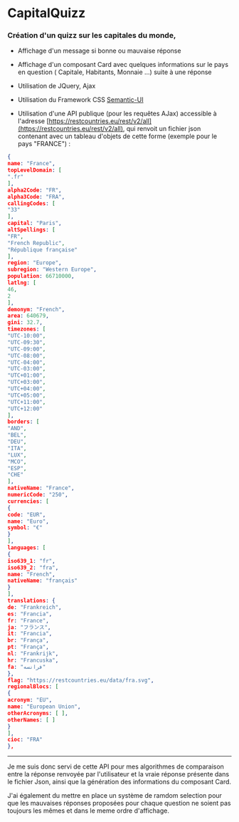 # CapitalQuizz

### Création d'un quizz sur les capitales du monde, 


* Affichage d'un message si bonne ou mauvaise réponse

* Affichage d'un composant Card avec quelques informations sur le pays en question ( Capitale, Habitants, Monnaie ...) suite à une réponse

* Utilisation de JQuery, Ajax

* Utilisation du Framework CSS [Semantic-UI](https://semantic-ui.com/)

* Utilisation d'une API publique (pour les requêtes AJax) accessible à l'adresse [https://restcountries.eu/rest/v2/all](https://restcountries.eu/rest/v2/all), qui renvoit un fichier json contenant avec un tableau d'objets de cette forme (exemple pour le pays "FRANCE") :

```Json
{
name: "France",
topLevelDomain: [
".fr"
],
alpha2Code: "FR",
alpha3Code: "FRA",
callingCodes: [
"33"
],
capital: "Paris",
altSpellings: [
"FR",
"French Republic",
"République française"
],
region: "Europe",
subregion: "Western Europe",
population: 66710000,
latlng: [
46,
2
],
demonym: "French",
area: 640679,
gini: 32.7,
timezones: [
"UTC-10:00",
"UTC-09:30",
"UTC-09:00",
"UTC-08:00",
"UTC-04:00",
"UTC-03:00",
"UTC+01:00",
"UTC+03:00",
"UTC+04:00",
"UTC+05:00",
"UTC+11:00",
"UTC+12:00"
],
borders: [
"AND",
"BEL",
"DEU",
"ITA",
"LUX",
"MCO",
"ESP",
"CHE"
],
nativeName: "France",
numericCode: "250",
currencies: [
{
code: "EUR",
name: "Euro",
symbol: "€"
}
],
languages: [
{
iso639_1: "fr",
iso639_2: "fra",
name: "French",
nativeName: "français"
}
],
translations: {
de: "Frankreich",
es: "Francia",
fr: "France",
ja: "フランス",
it: "Francia",
br: "França",
pt: "França",
nl: "Frankrijk",
hr: "Francuska",
fa: "فرانسه"
},
flag: "https://restcountries.eu/data/fra.svg",
regionalBlocs: [
{
acronym: "EU",
name: "European Union",
otherAcronyms: [ ],
otherNames: [ ]
}
],
cioc: "FRA"
},
```

---

Je me suis donc servi de cette API pour mes algorithmes de comparaison entre la réponse renvoyée par l'utilisateur et la vraie réponse présente dans le fichier Json, ainsi que la génération des informations du composant Card.

J'ai également du mettre en place un système de ramdom selection pour que les mauvaises réponses proposées pour chaque question ne soient pas toujours les mêmes et dans le meme ordre d'affichage. 








